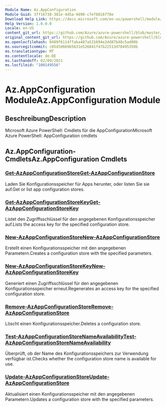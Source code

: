 ```yaml
---
Module Name: Az.AppConfiguration
Module Guid: 3ff16738-381e-4d5a-9d90-c7ef6816f78e
Download Help Link: https://docs.microsoft.com/en-us/powershell/module/az.appconfiguration
Help Version: 1.0.0.0
Locale: en-US
content_git_url: https://github.com/Azure/azure-powershell/blob/master/src/AppConfiguration/help/Az.AppConfiguration.md
original_content_git_url: https://github.com/Azure/azure-powershell/blob/master/src/AppConfiguration/help/Az.AppConfiguration.md
ms.openlocfilehash: 0489f6114ffaba487a531694e2dd87b48c5ad90b
ms.sourcegitcommit: c05d3d669b5631e526841f47b22513d78495350b
ms.translationtype: MT
ms.contentlocale: de-DE
ms.lasthandoff: 02/09/2021
ms.locfileid: "100149556"
---
```

# <span data-ttu-id="34187-101">Az.AppConfiguration Module</span><span class="sxs-lookup"><span data-stu-id="34187-101">Az.AppConfiguration Module</span></span>
## <span data-ttu-id="34187-102">Beschreibung</span><span class="sxs-lookup"><span data-stu-id="34187-102">Description</span></span>
<span data-ttu-id="34187-103">Microsoft Azure PowerShell: Cmdlets für die AppConfiguration</span><span class="sxs-lookup"><span data-stu-id="34187-103">Microsoft Azure PowerShell: AppConfiguration cmdlets</span></span>

## <span data-ttu-id="34187-104">Az.AppConfiguration-Cmdlets</span><span class="sxs-lookup"><span data-stu-id="34187-104">Az.AppConfiguration Cmdlets</span></span>
### [<span data-ttu-id="34187-105">Get-AzAppConfigurationStore</span><span class="sxs-lookup"><span data-stu-id="34187-105">Get-AzAppConfigurationStore</span></span>](Get-AzAppConfigurationStore.md)
<span data-ttu-id="34187-106">Laden Sie Konfigurationsspeicher für Apps herunter, oder listen Sie sie auf.</span><span class="sxs-lookup"><span data-stu-id="34187-106">Get or list app configuration stores.</span></span>

### [<span data-ttu-id="34187-107">Get-AzAppConfigurationStoreKey</span><span class="sxs-lookup"><span data-stu-id="34187-107">Get-AzAppConfigurationStoreKey</span></span>](Get-AzAppConfigurationStoreKey.md)
<span data-ttu-id="34187-108">Listet den Zugriffsschlüssel für den angegebenen Konfigurationsspeicher auf.</span><span class="sxs-lookup"><span data-stu-id="34187-108">Lists the access key for the specified configuration store.</span></span>

### [<span data-ttu-id="34187-109">New-AzAppConfigurationStore</span><span class="sxs-lookup"><span data-stu-id="34187-109">New-AzAppConfigurationStore</span></span>](New-AzAppConfigurationStore.md)
<span data-ttu-id="34187-110">Erstellt einen Konfigurationsspeicher mit den angegebenen Parametern.</span><span class="sxs-lookup"><span data-stu-id="34187-110">Creates a configuration store with the specified parameters.</span></span>

### [<span data-ttu-id="34187-111">New-AzAppConfigurationStoreKey</span><span class="sxs-lookup"><span data-stu-id="34187-111">New-AzAppConfigurationStoreKey</span></span>](New-AzAppConfigurationStoreKey.md)
<span data-ttu-id="34187-112">Generiert einen Zugriffsschlüssel für den angegebenen Konfigurationsspeicher erneut.</span><span class="sxs-lookup"><span data-stu-id="34187-112">Regenerates an access key for the specified configuration store.</span></span>

### [<span data-ttu-id="34187-113">Remove-AzAppConfigurationStore</span><span class="sxs-lookup"><span data-stu-id="34187-113">Remove-AzAppConfigurationStore</span></span>](Remove-AzAppConfigurationStore.md)
<span data-ttu-id="34187-114">Löscht einen Konfigurationsspeicher.</span><span class="sxs-lookup"><span data-stu-id="34187-114">Deletes a configuration store.</span></span>

### [<span data-ttu-id="34187-115">Test-AzAppConfigurationStoreNameAvailability</span><span class="sxs-lookup"><span data-stu-id="34187-115">Test-AzAppConfigurationStoreNameAvailability</span></span>](Test-AzAppConfigurationStoreNameAvailability.md)
<span data-ttu-id="34187-116">Überprüft, ob der Name des Konfigurationsspeichers zur Verwendung verfügbar ist.</span><span class="sxs-lookup"><span data-stu-id="34187-116">Checks whether the configuration store name is available for use.</span></span>

### [<span data-ttu-id="34187-117">Update-AzAppConfigurationStore</span><span class="sxs-lookup"><span data-stu-id="34187-117">Update-AzAppConfigurationStore</span></span>](Update-AzAppConfigurationStore.md)
<span data-ttu-id="34187-118">Aktualisiert einen Konfigurationsspeicher mit den angegebenen Parametern.</span><span class="sxs-lookup"><span data-stu-id="34187-118">Updates a configuration store with the specified parameters.</span></span>

